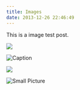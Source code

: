 ```yaml
---
title: Images
date: 2013-12-26 22:46:49
---
```


This is a image test post.

![](/assets/wallpaper-2572384.jpg)

![Caption](/assets/wallpaper-2311325.jpg)

![](/assets/wallpaper-878514.jpg)

![Small Picture](https://placehold.co/350x150.jpg)
